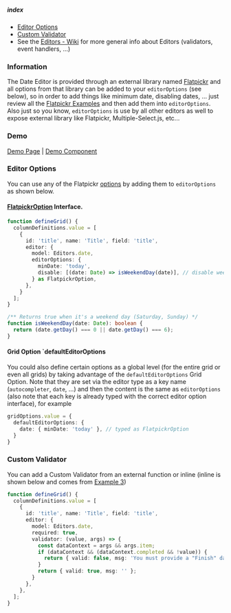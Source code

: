 ##### index
- [Editor Options](#editor-options)
- [Custom Validator](#custom-validator)
- See the [Editors - Wiki](../Editors.md) for more general info about Editors (validators, event handlers, ...)

### Information
The Date Editor is provided through an external library named [Flatpickr](https://flatpickr.js.org/examples/) and all options from that library can be added to your `editorOptions` (see below), so in order to add things like minimum date, disabling dates, ... just review all the [Flatpickr Examples](https://flatpickr.js.org/examples/) and then add them into `editorOptions`. Also just so you know, `editorOptions` is use by all other editors as well to expose external library like Flatpickr, Multiple-Select.js, etc...

### Demo
[Demo Page](https://ghiscoding.github.io/slickgrid-vue/#/slickgrid/Example3) | [Demo Component](https://github.com/ghiscoding/slickgrid-vue/blob/master/src/examples/slickgrid/Example3.tsx)

### Editor Options
You can use any of the Flatpickr [options](https://flatpickr.js.org/options/) by adding them to `editorOptions` as shown below.

#### [FlatpickrOption](https://github.com/ghiscoding/slickgrid-universal/blob/master/packages/common/src/interfaces/flatpickrOption.interface.ts) Interface.

```ts
function defineGrid() {
  columnDefinitions.value = [
    {
      id: 'title', name: 'Title', field: 'title',
      editor: {
        model: Editors.date,
        editorOptions: {
          minDate: 'today',
          disable: [(date: Date) => isWeekendDay(date)], // disable weekend days (Sat, Sunday)
        } as FlatpickrOption,
      },
    }
  ];
}

/** Returns true when it's a weekend day (Saturday, Sunday) */
function isWeekendDay(date: Date): boolean {
  return (date.getDay() === 0 || date.getDay() === 6);
}
```

#### Grid Option `defaultEditorOptions
You could also define certain options as a global level (for the entire grid or even all grids) by taking advantage of the `defaultEditorOptions` Grid Option. Note that they are set via the editor type as a key name (`autocompleter`, `date`, ...) and then the content is the same as `editorOptions` (also note that each key is already typed with the correct editor option interface), for example

```ts
gridOptions.value = {
  defaultEditorOptions: {
    date: { minDate: 'today' }, // typed as FlatpickrOption
  }
}
```

### Custom Validator
You can add a Custom Validator from an external function or inline (inline is shown below and comes from [Example 3](https://ghiscoding.github.io/slickgrid-vue/#/slickgrid/Example3))

```ts
function defineGrid() {
  columnDefinitions.value = [
    {
      id: 'title', name: 'Title', field: 'title',
      editor: {
        model: Editors.date,
        required: true,
        validator: (value, args) => {
          const dataContext = args && args.item;
          if (dataContext && (dataContext.completed && !value)) {
            return { valid: false, msg: 'You must provide a "Finish" date when "Completed" is checked.' };
          }
          return { valid: true, msg: '' };
        }
      },
    },
  ];
}
```
